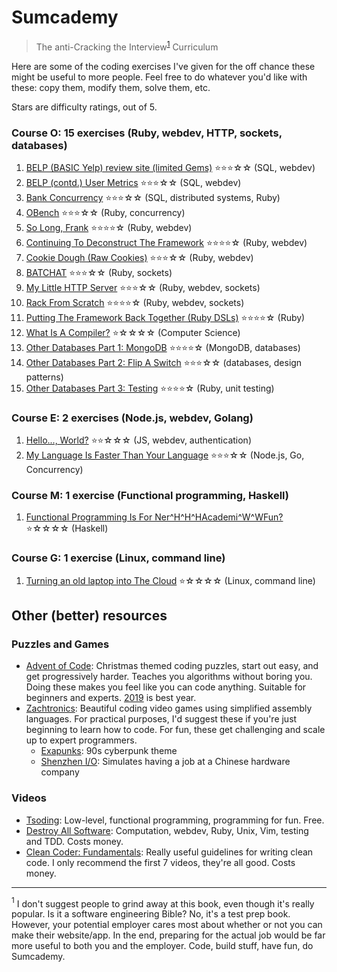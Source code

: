# Sumcademy

> The anti-Cracking the Interview<sup>[1](#cracking)</sup> Curriculum

Here are some of the coding exercises I've given for the off chance these
might be useful to more people. Feel free to do whatever you'd like with these: copy
them, modify them, solve them, etc.

Stars are difficulty ratings, out of 5.

### Course O: 15 exercises (Ruby, webdev, HTTP, sockets, databases)
1. [BELP (BASIC Yelp) review site (limited Gems)](./course_o/01-belp-(basic-yelp)-review-site-(limited-gems)-***••(webdev,sql))  ⭐⭐⭐☆☆ (SQL, webdev)
2. [BELP (contd.) User Metrics](./course_o/02-belp-(contd.)-user-metrics-***••(webdev,sql)) ⭐⭐⭐☆☆ (SQL, webdev)
3. [Bank Concurrency](./course_o/03-bank-concurrency-***••(distributed-systems,sql,ruby)) ⭐⭐⭐☆☆ (SQL, distributed systems, Ruby)
4. [OBench](./course_o/04-obench-***••(concurrency,ruby)) ⭐⭐⭐☆☆ (Ruby, concurrency)
5. [So Long, Frank](./course_o/05-so-long-frank-****•(ruby,webdev)) ⭐⭐⭐⭐☆ (Ruby, webdev)
6. [Continuing To Deconstruct The Framework](./course_o/06-continuing-to-deconstruct-the-framework-****•(ruby,webdev)) ⭐⭐⭐⭐☆ (Ruby, webdev)
7. [Cookie Dough (Raw Cookies)](./course_o/07-cookie-dough-(raw-cookies)-***••(ruby,webdev)) ⭐⭐⭐☆☆ (Ruby, webdev)
8. [BATCHAT](./course_o/08-batchat-***••(ruby,sockets)) ⭐⭐⭐☆☆ (Ruby, sockets)
9. [My Little HTTP Server](./course_o/09-my-little-http-server-***••(ruby,webdev,sockets)) ⭐⭐⭐☆☆ (Ruby, webdev, sockets)
10. [Rack From Scratch](./course_o/10-rack-from-scratch-****•(ruby,webdev,sockets)) ⭐⭐⭐⭐☆ (Ruby, webdev, sockets)
11. [Putting The Framework Back Together (Ruby DSLs)](./course_o/11-putting-the-framework-back-together-(ruby-dsls)-****•(ruby)) ⭐⭐⭐⭐☆ (Ruby)
12. [What Is A Compiler?](./course_o/12-what-is-a-compiler%3F-*••••(computer-science)) ⭐☆☆☆☆  (Computer Science)
13. [Other Databases Part 1: MongoDB](./course_o/13-other-databases-part-1-mongodb-****•(databases,mongodb)) ⭐⭐⭐⭐☆ (MongoDB, databases)
14. [Other Databases Part 2: Flip A Switch](./course_o/14-other-databases-part-2-flip-a-switch-***••(databases,design-patterns)) ⭐⭐⭐☆☆ (databases, design patterns)
15. [Other Databases Part 3: Testing](./course_o/15-other-databases-part-3-testing-****•(ruby,unit-testing)) ⭐⭐⭐⭐☆ (Ruby, unit testing)

### Course E: 2 exercises (Node.js, webdev, Golang)

1. [Hello..., World?](./course_e/01-hello...%2Cworld%3F-**•••(js%2Cwebdev%2Cauth)) ⭐⭐☆☆☆
   (JS, webdev, authentication)
2. [My Language Is Faster Than Your Language](./course_e/02-my-language-is-faster-than-your-language-***••(node.js%2Cgolang%2Cconcurrency))
   ⭐⭐⭐☆☆ (Node.js, Go, Concurrency)
### Course M: 1 exercise (Functional programming, Haskell)

1. [Functional Programming Is For Ner^H^H^HAcademi^W^WFun?](./course_m/01-functional-programming-is-for-ner%5Eh%5Eh%5Ehacademi%5Ew%5Ewfun%3F-*••••(haskell))
   ⭐☆☆☆☆ (Haskell)

### Course G: 1 exercise (Linux, command line)

1. [Turning an old laptop into The Cloud](./course_g/01-turning-an-old-laptop-into-the-cloud-*••••(linux%2Ccommand-line))
   ⭐☆☆☆☆ (Linux, command line)

## Other (better) resources
### Puzzles and Games
- [Advent of Code](https://adventofcode.com/): Christmas themed coding puzzles, start out easy, and get progressively harder. Teaches you algorithms without boring you. Doing these makes you feel like you can code anything. Suitable for beginners and experts. [2019](https://adventofcode.com/2019) is best year.
- [Zachtronics](https://zachtronics.com/): Beautiful coding video games using simplified assembly languages. For practical purposes, I'd suggest these if you're just beginning to learn how to code. For fun, these get challenging and scale up to expert programmers. 
  - [Exapunks](https://zachtronics.com/exapunks/): 90s cyberpunk theme
  - [Shenzhen I/O](https://zachtronics.com/shenzhen-io/): Simulates having a job at a Chinese hardware company
### Videos
- [Tsoding](https://youtube.com/tsoding): Low-level, functional programming, programming for fun. Free.
- [Destroy All Software](https://www.destroyallsoftware.com/): Computation, webdev, Ruby, Unix, Vim, testing and TDD. Costs money.
- [Clean Coder: Fundamentals](https://cleancoders.com/series/clean-code/fundamentals): Really useful guidelines for writing clean code. I only recommend the first 7 videos, they're all good. Costs money.

---

<a name="cracking"><sup>1</sup></a> I don't suggest people to grind away at this book, even though it's really popular. Is it a software engineering Bible? No, it's a test prep book. However, your potential employer cares most about
whether or not you can make their website/app. In the end, preparing for the actual job would be far more useful to both you and the employer. Code, build stuff, have fun, do Sumcademy.
